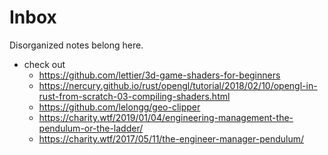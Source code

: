 # Inbox

Disorganized notes belong here.

- check out
  - https://github.com/lettier/3d-game-shaders-for-beginners
  - https://nercury.github.io/rust/opengl/tutorial/2018/02/10/opengl-in-rust-from-scratch-03-compiling-shaders.html
  - https://github.com/lelongg/geo-clipper
  - https://charity.wtf/2019/01/04/engineering-management-the-pendulum-or-the-ladder/
  - https://charity.wtf/2017/05/11/the-engineer-manager-pendulum/
